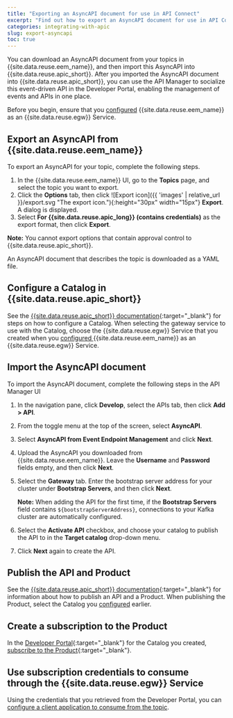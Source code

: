 ```yaml
---
title: "Exporting an AsyncAPI document for use in API Connect"
excerpt: "Find out how to export an AsyncAPI document for use in API Connect."
categories: integrating-with-apic
slug: export-asyncapi
toc: true
---
```


You can download an AsyncAPI document from your topics in {{site.data.reuse.eem_name}}, and then import this AsyncAPI into {{site.data.reuse.apic_short}}. After you imported the AsyncAPI document into {{site.data.reuse.apic_short}}, you can use the API Manager to socialize this event-driven API in the Developer Portal, enabling the management of events and APIs in one place.

Before you begin, ensure that you [configured](../configure-eem-for-apic) {{site.data.reuse.eem_name}} as an {{site.data.reuse.egw}} Service.

## Export an AsyncAPI from {{site.data.reuse.eem_name}}

To export an AsyncAPI for your topic, complete the following steps.

1. In the {{site.data.reuse.eem_name}} UI, go to the **Topics** page, and select the topic you want to export.
2. Click the **Options** tab, then click ![Export icon]({{ 'images' | relative_url }}/export.svg "The export icon."){:height="30px" width="15px"} **Export**. A dialog is displayed.
3. Select **For {{site.data.reuse.apic_long}} (contains credentials)** as the export format, then click **Export**.

**Note:** You cannot export options that contain approval control to {{site.data.reuse.apic_short}}. 

An AsyncAPI document that describes the topic is downloaded as a YAML file.

## Configure a Catalog in {{site.data.reuse.apic_short}}

See the [{{site.data.reuse.apic_short}} documentation](https://www.ibm.com/docs/en/api-connect/10.0.x?topic=catalogs-creating-configuring){:target="_blank"} for steps on how to configure a Catalog. When selecting the gateway service to use with the Catalog, choose the {{site.data.reuse.egw}} Service that you created when you [configured ](../configure-eem-for-apic) {{site.data.reuse.eem_name}} as an {{site.data.reuse.egw}} Service.

## Import the AsyncAPI document

To import the AsyncAPI document, complete the following steps in the API Manager UI

1. In the navigation pane, click **Develop**, select the APIs tab, then click **Add > API**.
2. From the toggle menu at the top of the screen, select **AsyncAPI**.
3. Select **AsyncAPI from Event Endpoint Management** and click **Next**.
4. Upload the AsyncAPI you downloaded from {{site.data.reuse.eem_name}}. Leave the **Username** and **Password** fields empty, and then click **Next**.
5. Select the **Gateway** tab. Enter the bootstrap server address for your cluster under **Bootstrap Servers**, and then click **Next**. 

   **Note:** When adding the API for the first time, if the **Bootstrap Servers** field contains `${bootstrapServerAddress}`, connections to your Kafka cluster are automatically configured.
6. Select the **Activate API** checkbox, and choose your catalog to publish the API to in the **Target catalog** drop-down menu.
7. Click **Next** again to create the API.

## Publish the API and Product

See the [{{site.data.reuse.apic_short}} documentation](https://www.ibm.com/docs/en/api-connect/10.0.x?topic=definitions-publishing-api){:target="_blank"} for information about how to publish an API and a Product. When publishing the Product, select the Catalog you [configured](#configure-a-catalog-in-api-connect) earlier.

## Create a subscription to the Product

In the [Developer Portal](https://www.ibm.com/docs/en/api-connect/10.0.x?topic=developer-portal-socialize-your-apis){:target="_blank"} for the Catalog you created, [subscribe to the Product](https://www.ibm.com/docs/en/api-connect/10.0.x?topic=portal-exploring-apis-products-in-developer){:target="_blank"}.


## Use subscription credentials to consume through the {{site.data.reuse.egw}} Service

Using the credentials that you retrieved from the Developer Portal, you can [configure a client application to consume from the topic](../../consume-subscribe/setting-your-application-to-consume).
